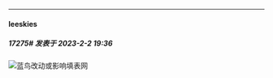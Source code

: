 
*****

####  leeskies  
##### 17275#       发表于 2023-2-2 19:36

<img src="https://static.saraba1st.com/image/smiley/face2017/037.png" referrerpolicy="no-referrer">蓝鸟改动或影响填表网

